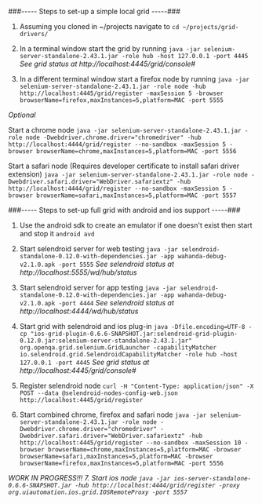 ###----- Steps to set-up a simple local grid -----###

1. Assuming you cloned in ~/projects navigate to
```cd ~/projects/grid-drivers/```

2. In a terminal window start the grid by running
```java -jar selenium-server-standalone-2.43.1.jar -role hub -host 127.0.0.1 -port 4445```
*See grid status at http://localhost:4445/grid/console#*

3. In a different terminal window start a firefox node by running
```java -jar selenium-server-standalone-2.43.1.jar -role node -hub http://localhost:4445/grid/register -maxSession 5 -browser browserName=firefox,maxInstances=5,platform=MAC -port 5555```

*Optional*

Start a chrome node
```java -jar selenium-server-standalone-2.43.1.jar -role node -Dwebdriver.chrome.driver="chromedriver" -hub http://localhost:4444/grid/register --no-sandbox -maxSession 5 -browser browserName=chrome,maxInstances=5,platform=MAC -port 5556```

Start a safari node (Requires developer certificate to install safari driver extension)
```java -jar selenium-server-standalone-2.43.1.jar -role node -Dwebdriver.safari.driver="WebDriver.safariextz" -hub http://localhost:4444/grid/register --no-sandbox -maxSession 5 -browser browserName=safari,maxInstances=5,platform=MAC -port 5557```


###----- Steps to set-up full grid with android and ios support -----###

1. Use the android sdk to create an emulator if one doesn't exist then start and stop it
```android avd```

2. Start selendroid server for web testing
```java -jar selendroid-standalone-0.12.0-with-dependencies.jar -app wahanda-debug-v2.1.0.apk -port 5555```
*See selendroid status at http://localhost:5555/wd/hub/status*

3. Start selendroid server for app testing
```java -jar selendroid-standalone-0.12.0-with-dependencies.jar -app wahanda-debug-v2.1.0.apk -port 4444```
*See selendroid status at http://localhost:4444/wd/hub/status*

4. Start grid with selendroid and ios plug-in
```java -Dfile.encoding=UTF-8 -cp "ios-grid-plugin-0.6.6-SNAPSHOT.jar:selendroid-grid-plugin-0.12.0.jar:selenium-server-standalone-2.43.1.jar" org.openqa.grid.selenium.GridLauncher -capabilityMatcher io.selendroid.grid.SelendroidCapabilityMatcher -role hub -host 127.0.0.1 -port 4445```
*See grid status at http://localhost:4445/grid/console#*

5. Register selendroid node
```curl -H "Content-Type: application/json" -X POST --data @selendroid-nodes-config-web.json http://localhost:4445/grid/register```

6. Start combined chrome, firefox and safari node
```java -jar selenium-server-standalone-2.43.1.jar -role node -Dwebdriver.chrome.driver="chromedriver" -Dwebdriver.safari.driver="WebDriver.safariextz" -hub http://localhost:4445/grid/register --no-sandbox -maxSession 10 -browser browserName=chrome,maxInstances=5,platform=MAC -browser browserName=safari,maxInstances=5,platform=MAC -browser browserName=firefox,maxInstances=5,platform=MAC -port 5556```

*WORK IN PROGRESS!!! 7. Start ios node ```java -jar ios-server-standalone-0.6.6-SNAPSHOT.jar -hub http://localhost:4444/grid/register -proxy org.uiautomation.ios.grid.IOSRemoteProxy -port 5557```*

